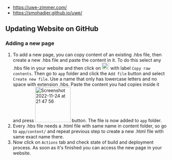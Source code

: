 - https://uwe-zimmer.com/
- https://smohadjer.github.io/uwe/

## Updating Website on GitHub 
### Adding a new page
1. To add a new page, you can copy content of an existing .hbs file, then create a new .hbs file and paste the content in it. To do this select any .hbs file in your website and then click on <img width="22" alt="Screenshot 2022-11-24 at 21 46 27" src="https://user-images.githubusercontent.com/1375720/203860858-2dcd304f-13b3-4f28-a353-9a68aa2b89de.png"> with label `Copy raw contents`. Then go to `app` folder and click the `Add file` button and select `Create new file`. Use a name that only has lowercase letters and no space with extension .hbs. Paste the content you had copies inside it and press <img width="110" alt="Screenshot 2022-11-24 at 21 47 56" src="https://user-images.githubusercontent.com/1375720/203860961-14e97ea0-58c3-4844-ba3c-556657d33c34.png"> button. The file is now added to `app` folder.
2. Every .hbs file needs a .html file with same name in content folder, so go to `app/content/` and repeat previous step to create a new .html file with same exact name there. 
3. Now click on `Actions` tab and check state of build and deployment process. As soon as it's finished you can access the new page in your website.
